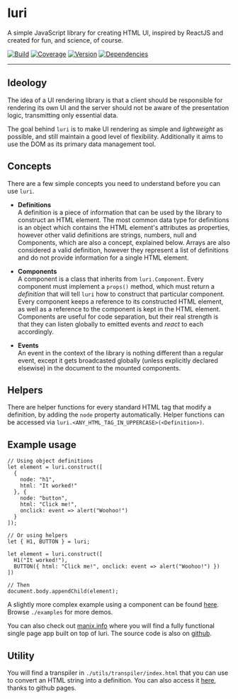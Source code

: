 # luri

A simple JavaScript library for creating HTML UI, inspired by ReactJS and created for fun, and science, of course.

[![Build](https://img.shields.io/travis/luri/lib.svg)](https://travis-ci.org/luri/lib)
[![Coverage](https://coveralls.io/repos/github/luri/lib/badge.svg)](https://coveralls.io/github/luri/lib)
[![Version](https://img.shields.io/npm/v/luri.svg)](https://www.npmjs.com/package/luri)
[![Dependencies](https://img.shields.io/david/luri/lib.svg)](https://david-dm.org/luri/lib)

---

## Ideology

The idea of a UI rendering library is that a client should be responsible for rendering its own UI and the server should not be aware of the presentation logic, transmitting only essential data.

The goal behind `luri` is to make UI rendering as simple and *lightweight* as possible, and still maintain a good level of flexibility. Additionally it aims to use the DOM as its primary data management tool.

## Concepts

There are a few simple concepts you need to understand before you can use `luri`.

* **Definitions**  
A definition is a piece of information that can be used by the library to construct an HTML element. The most common data type for definitions is an object which contains the HTML element's attributes as properties, however other valid definitions are strings, numbers, null and Components, which are also a concept, explained below. Arrays are also considered a valid definition, however they represent a list of definitions and do not provide information for a single HTML element.

* **Components**  
A component is a class that inherits from `luri.Component`. Every component must implement a `props()` method, which must return a *definition* that will tell `luri` how to construct that particular component. Every component keeps a reference to its constructed HTML element, as well as a reference to the component is kept in the HTML element. Components are useful for code separation, but their real strength is that they can listen globally to emitted events and *react* to each accordingly.

* **Events**  
An event in the context of the library is nothing different than a regular event,  except it gets broadcasted globally (unless explicitly declared elsewise) in the document to the mounted components.

## Helpers

There are helper functions for every standard HTML tag that modify a definition, by adding the `node` property automatically. Helper functions can be accessed via `luri.<ANY_HTML_TAG_IN_UPPERCASE>(<Definition>)`.

## Example usage

    // Using object definitions
    let element = luri.construct([
      {
        node: "h1",
        html: "It worked!"
      }, {
        node: "button",
        html: "Click me!",
        onclick: event => alert("Woohoo!")
      }
    ]);

    // Or using helpers
    let { H1, BUTTON } = luri;

    let element = luri.construct([
      H1("It worked!"),
      BUTTON({ html: "Click me!", onclick: event => alert("Woohoo!") })
    ])

    // Then
    document.body.appendChild(element);

A slightly more complex example using a component can be found [here](https://jsfiddle.net/7a8c8tk0/12/). Browse `./examples` for more demos.

You can also check out [manix.info](https://manix.info) where you will find a fully functional single page app built on top of luri. The source code is also on [github](https://github.com/manix/portfolio).

## Utility

You will find a transpiler in `./utils/transpiler/index.html` that you can use to convert an HTML string into a definition.
You can also access it [here](https://luri.github.io/lib/utils/transpiler/), thanks to github pages.
